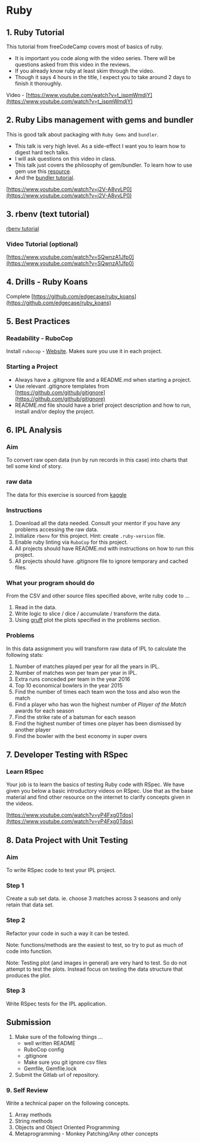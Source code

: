 # Ruby

## 1. Ruby Tutorial

This tutorial from freeCodeCamp covers most of basics of ruby.

- It is important you code along with the video series. There will be questions asked from this video in the reviews.
- If you already know ruby at least skim through the video.
- Though it says 4 hours in the title, I expect you to take around 2 days to finish it thoroughly.

Video - [https://www.youtube.com/watch?v=t_ispmWmdjY](https://www.youtube.com/watch?v=t_ispmWmdjY)

## 2. Ruby Libs management with gems and bundler

This is good talk about packaging with `Ruby Gems` and `bundler`.

- This talk is very high level. As a side-effect I want you to learn how to digest hard tech talks.
- I will ask questions on this video in class.
- This talk just covers the philosophy of gem/bundler. To learn how to use gem use this [resource](https://guides.rubygems.org/rubygems-basics/).
- And the [bundler tutorial](https://bundler.io/v2.2/#getting-started).

[https://www.youtube.com/watch?v=j2V-A8vvLP0](https://www.youtube.com/watch?v=j2V-A8vvLP0)

## 3. rbenv (text tutorial)

[rbenv tutorial](https://www.digitalocean.com/community/tutorials/how-to-install-ruby-on-rails-with-rbenv-on-ubuntu-18-04)

### Video Tutorial (optional)

[https://www.youtube.com/watch?v=SQwnzA1Jfp0](https://www.youtube.com/watch?v=SQwnzA1Jfp0)

## 4. Drills - Ruby Koans

Complete [https://github.com/edgecase/ruby_koans](https://github.com/edgecase/ruby_koans)

## 5. Best Practices

### Readability - RuboCop

Install `rubocop` - [Website](https://rubocop.org/). Makes sure you use it in each project.

### Starting a Project

* Always have a .gitignore file and a README.md when starting a project.
* Use relevant .gitignore templates from [https://github.com/github/gitignore](https://github.com/github/gitignore)
* README.md file should have a brief project description and how to run, install and/or deploy the project.

## 6. IPL Analysis

### Aim

To convert raw open data (run by run records in this case) into charts that tell some kind of story.

### raw data

The data for this exercise is sourced from [kaggle](https://www.kaggle.com/manasgarg/ipl/version/5)

### Instructions

1. Download all the data needed. Consult your mentor if you have any problems accessing the raw data.
1. Initialize `rbenv` for this project. Hint: create `.ruby-version` file.
1. Enable ruby linting via `RuboCop` for this project.
1. All projects should have README.md with instructions on how to run this project.
1. All projects should have .gitignore file to ignore temporary and cached files.

### What your program should do

From the CSV and other source files specified above, write ruby code to ...
1. Read in the data.
2. Write logic to slice / dice / accumulate / transform the data.
3. Using [gruff](https://github.com/topfunky/gruff) plot the plots specified in the problems section.


### Problems


In this data assignment you will transform raw data of IPL to calculate the following stats:
1. Number of matches played per year for all the years in IPL.
2. Number of matches won per team per year in IPL.
3. Extra runs conceded per team in the year 2016
4. Top 10 economical bowlers in the year 2015
5. Find the number of times each team won the toss and also won the match
6. Find a player who has won the highest number of *Player of the Match* awards for each season
7. Find the strike rate of a batsman for each season
8. Find the highest number of times one player has been dismissed by another player
9. Find the bowler with the best economy in super overs

## 7. Developer Testing with RSpec

### Learn RSpec

Your job is to learn the basics of testing Ruby code with RSpec. We have given you below a basic introductory videos on RSpec. Use that as the base material and find other resource on the internet to clarify concepts given in the videos.

[https://www.youtube.com/watch?v=yP4Fxg0Tdos](https://www.youtube.com/watch?v=yP4Fxg0Tdos)

## 8. Data Project with Unit Testing

### Aim
To write RSpec code to test your IPL project.

### Step 1
Create a sub set data. ie. choose 3 matches across 3 seasons and only retain that data set.

### Step 2
Refactor your code in such a way it can be tested.

Note: functions/methods are the easiest to test, so try to put as much of code into function.

Note: Testing plot (and images in general) are very hard to test. So do not attempt to test the plots. Instead focus on testing the data structure that produces the plot.

### Step 3
Write RSpec tests for the IPL application.

## Submission

1. Make sure of the following things ...
   - well written README
   - RuboCop config
   - .gitignore
   - Make sure you git ignore csv files
   - Gemfile, Gemfile.lock
2. Submit the Gitlab url of repository.


### 9. Self Review

Write a technical paper on the following concepts.

1. Array methods
2. String methods
3. Objects and Object Oriented Programming
4. Metaprogramming - Monkey Patching/Any other concepts


